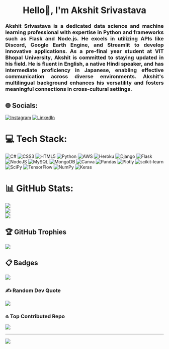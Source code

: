 <h1 align="center">Hello👋, I'm Akshit Srivastava</h1>
<h3 align="justify">Akshit Srivastava is a dedicated data science and machine learning professional with expertise in Python and frameworks such as Flask and Node.js. He excels in utilizing APIs like Discord, Google Earth Engine, and Streamlit to develop innovative applications. As a pre-final year student at VIT Bhopal University, Akshit is committed to staying updated in his field. He is fluent in English, a native Hindi speaker, and has intermediate proficiency in Japanese, enabling effective communication across diverse environments. Akshit's multilingual background enhances his versatility and fosters meaningful connections in cross-cultural settings.</h3>


## 🌐 Socials:
[![Instagram](https://img.shields.io/badge/Instagram-%23E4405F.svg?logo=Instagram&logoColor=white)](https://instagram.com/akshitsrivastava04) [![LinkedIn](https://img.shields.io/badge/LinkedIn-%230077B5.svg?logo=linkedin&logoColor=white)](https://linkedin.com/in/https://www.linkedin.com/in/akshit-srivastava-440b77229/) 

# 💻 Tech Stack:
![C#](https://img.shields.io/badge/c%23-%23239120.svg?style=flat&logo=c-sharp&logoColor=white) ![CSS3](https://img.shields.io/badge/css3-%231572B6.svg?style=flat&logo=css3&logoColor=white) ![HTML5](https://img.shields.io/badge/html5-%23E34F26.svg?style=flat&logo=html5&logoColor=white) ![Python](https://img.shields.io/badge/python-3670A0?style=flat&logo=python&logoColor=ffdd54) ![AWS](https://img.shields.io/badge/AWS-%23FF9900.svg?style=flat&logo=amazon-aws&logoColor=white) ![Heroku](https://img.shields.io/badge/heroku-%23430098.svg?style=flat&logo=heroku&logoColor=white) ![Django](https://img.shields.io/badge/django-%23092E20.svg?style=flat&logo=django&logoColor=white) ![Flask](https://img.shields.io/badge/flask-%23000.svg?style=flat&logo=flask&logoColor=white) ![NodeJS](https://img.shields.io/badge/node.js-6DA55F?style=flat&logo=node.js&logoColor=white) ![MySQL](https://img.shields.io/badge/mysql-%2300f.svg?style=flat&logo=mysql&logoColor=white) ![MongoDB](https://img.shields.io/badge/MongoDB-%234ea94b.svg?style=flat&logo=mongodb&logoColor=white) ![Canva](https://img.shields.io/badge/Canva-%2300C4CC.svg?style=flat&logo=Canva&logoColor=white) ![Pandas](https://img.shields.io/badge/pandas-%23150458.svg?style=flat&logo=pandas&logoColor=white) ![Plotly](https://img.shields.io/badge/Plotly-%233F4F75.svg?style=flat&logo=plotly&logoColor=white) ![scikit-learn](https://img.shields.io/badge/scikit--learn-%23F7931E.svg?style=flat&logo=scikit-learn&logoColor=white) ![SciPy](https://img.shields.io/badge/SciPy-%230C55A5.svg?style=flat&logo=scipy&logoColor=%white) ![TensorFlow](https://img.shields.io/badge/TensorFlow-%23FF6F00.svg?style=flat&logo=TensorFlow&logoColor=white) ![NumPy](https://img.shields.io/badge/numpy-%23013243.svg?style=flat&logo=numpy&logoColor=white) ![Keras](https://img.shields.io/badge/Keras-%23D00000.svg?style=flat&logo=Keras&logoColor=white)
# 📊 GitHub Stats:
![](https://github-readme-stats.vercel.app/api?username=restlesshornet&theme=dark&hide_border=false&include_all_commits=false&count_private=false)<br/>
![](https://github-readme-streak-stats.herokuapp.com/?user=restlesshornet&theme=dark&hide_border=false)<br/>
![](https://github-readme-stats.vercel.app/api/top-langs/?username=restlesshornet&theme=dark&hide_border=false&include_all_commits=false&count_private=false&layout=compact)

## 🏆 GitHub Trophies
![](https://github-profile-trophy.vercel.app/?username=restlesshornet&theme=radical&no-frame=false&no-bg=true&margin-w=4)

## 📋 Badges 
[![](https://holopin.me/restlesshornet)](https://holopin.io/@restlesshornet)

### ✍️ Random Dev Quote
![](https://quotes-github-readme.vercel.app/api?type=horizontal&theme=radical)

### 🔝 Top Contributed Repo
![](https://github-contributor-stats.vercel.app/api?username=restlesshornet&limit=5&theme=dark&combine_all_yearly_contributions=true)

---
[![](https://visitcount.itsvg.in/api?id=restlesshornet&icon=0&color=0)](https://visitcount.itsvg.in)

<!-- Proudly created with GPRM ( https://gprm.itsvg.in ) -->
